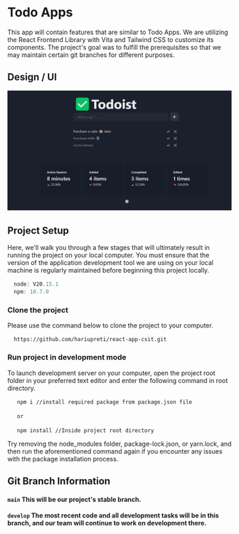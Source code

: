 # Todo Apps

This app will contain features that are similar to Todo Apps. We are utilizing the React Frontend Library with Vita and Tailwind CSS to customize its components. The project's goal was to fulfill the prerequisites so that we may maintain certain git branches for different purposes.

## Design / UI

![image info](./ui.jfif)

## Project Setup

Here, we'll walk you through a few stages that will ultimately result in running the project on your local computer. You must ensure that the version of the application development tool we are using on your local machine is regularly maintained before beginning this project locally.

```js
  node: V20.15.1
  npm: 10.7.0
```

### Clone the project

Please use the command below to clone the project to your computer.

```git
  https://github.com/hariupreti/react-app-csit.git
```

### Run project in development mode

To launch development server on your computer, open the project root folder in your preferred text editor and enter the following command in root directory.

```shell
   npm i //install required package from package.json file

   or

   npm install //Inside project root directory
```

Try removing the node_modules folder, package-lock.json, or yarn.lock, and then run the aforementioned command again if you encounter any issues with the package installation process.

## Git Branch Information

#### `main` This will be our project's stable branch.

#### `develop` The most recent code and all development tasks will be in this branch, and our team will continue to work on development there.
